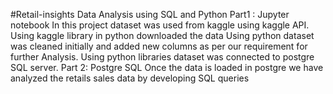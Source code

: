 #Retail-insights
Data Analysis using SQL and Python
Part1 : Jupyter notebook
In this project dataset was used from kaggle using kaggle API.
Using kaggle library in python downloaded the data
Using python dataset was cleaned initially and added new columns as per our requirement for further Analysis.
Using python libraries dataset was connected to postgre SQL server.
Part 2: Postgre SQL
Once the data is loaded in postgre we have analyzed the retails sales data by developing SQL queries
